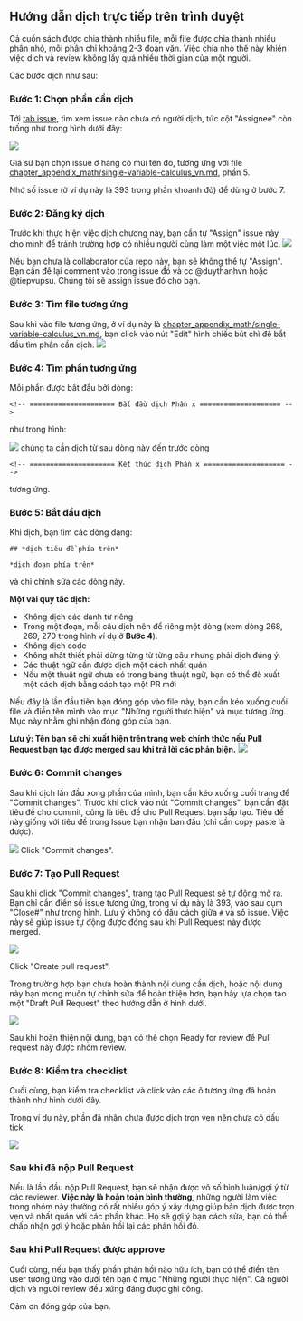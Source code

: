 ## Hướng dẫn dịch trực tiếp trên trình duyệt

Cả cuốn sách được chia thành nhiều file, mỗi file được chia thành nhiều phần nhỏ, mỗi phần chỉ khoảng 2-3 đoạn văn. Việc chia nhỏ thế này khiến việc dịch và review không lấy quá nhiều thời gian của một người.

Các bước dịch như sau:

### Bước 1: Chọn phần cần dịch
Tới [tab issue](https://github.com/aivivn/d2l-vn/issues), tìm xem issue nào chưa có người dịch, tức cột "Assignee" còn trống như trong hình dưới đây:

![](./translation_team/step01.png)

Giả sử bạn chọn issue ở hàng có mũi tên đỏ, tương ứng với file [chapter_appendix_math/single-variable-calculus_vn.md](https://github.com/aivivn/d2l-vn/blob/master/chapter_appendix_math/single-variable-calculus_vn.md), phần 5.

Nhớ số issue (ở ví dụ này là 393 trong phần khoanh đỏ) để dùng ở bước 7.

### Bước 2: Đăng ký dịch
Trước khi thực hiện việc dịch chương này, bạn cần tự "Assign" issue này cho mình để tránh trường hợp có nhiều người cùng làm một việc một lúc.
![](./translation_team/step02.png)

Nếu bạn chưa là collaborator của repo này, bạn sẽ không thể tự "Assign". Bạn cần để lại comment vào trong issue đó và cc @duythanhvn hoặc @tiepvupsu. Chúng tôi sẽ assign issue đó cho bạn.

### Bước 3: Tìm file tương ứng
Sau khi vào file tương ứng, ở ví dụ này là [chapter_appendix_math/single-variable-calculus_vn.md](https://github.com/aivivn/d2l-vn/blob/master/chapter_appendix_math/single-variable-calculus_vn.md), bạn click vào nút "Edit" hình chiếc bút chì để bắt đầu tìm phần cần dịch.
![](./translation_team/step03.png)

### Bước 4: Tìm phần tương ứng
Mỗi phần được bắt đầu bởi dòng:
```
<!-- ===================== Bắt đầu dịch Phần x ==================== -->
```
như trong hình:

![](./translation_team/step04.png)
chúng ta cần dịch từ sau dòng này đến trước dòng
```
<!-- ===================== Kết thúc dịch Phần x ==================== -->
```
tương ứng.

### Bước 5: Bắt đầu dịch
Khi dịch, bạn tìm các dòng dạng:
```
## *dịch tiêu đề phía trên*

*dịch đoạn phía trên*
```
và chỉ chỉnh sửa các dòng này.

**Một vài quy tắc dịch:**
* Không dịch các danh từ riêng
* Trong một đoạn, mỗi câu dịch nên để riêng một dòng (xem dòng 268, 269, 270 trong hình ví dụ ở **Bước 4**).
* Không dịch code
* Không nhất thiết phải dừng từng từ từng câu nhưng phải dịch đúng ý.
* Các thuật ngữ cần được dịch một cách nhất quán
* Nếu một thuật ngữ chưa có trong bảng thuật ngữ, bạn có thể đề xuất một cách dịch bằng cách tạo một PR mới

Nếu đây là lần đầu tiên bạn đóng góp vào file này, bạn cần kéo xuống cuối file và điền tên mình vào mục "Những người thực hiện" và mục tương ứng. Mục này nhằm ghi nhận đóng góp của bạn.

**Lưu ý: Tên bạn sẽ chỉ xuất hiện trên trang web chính thức nếu Pull Request bạn tạo được merged sau khi trả lời các phản biện.**
![](./translation_team/step05.png)

### Bước 6: Commit changes
Sau khi dịch lần đầu xong phần của mình, bạn cần kéo xuống cuối trang để "Commit changes". Trước khi click vào nút "Commit changes", bạn cần đặt tiêu đề cho commit, cũng là tiêu đề cho Pull Request bạn sắp tạo. Tiêu đề này giống với tiêu đề trong Issue bạn nhận ban đầu (chỉ cần copy paste là được).


![](./translation_team/step06.png)
Click "Commit changes".

### Bước 7: Tạo Pull Request
Sau khi click "Commit changes", trang tạo Pull Request sẽ tự động mở ra. Bạn chỉ cần điền số issue tương ứng, trong ví dụ này là 393, vào sau cụm "Close#" như trong hình. Lưu ý không có dấu cách giữa `#` và số issue. Việc này sẽ giúp issue tự động được đóng sau khi Pull Request này được merged.

![](./translation_team/step07.png)

Click "Create pull request".

Trong trường hợp bạn chưa hoàn thành nội dung cần dịch, hoặc nội dung này bạn mong muốn tự chỉnh sửa để hoàn thiện hơn, bạn hãy lựa chọn tạo một "Draft Pull Request" theo hướng dẫn ở hình dưới.

![](./translation_team/draft-pull-requests.png)

Sau khi hoàn thiện nội dung, bạn có thể chọn Ready for review để Pull request này được nhóm review.

### Bước 8: Kiểm tra checklist
Cuối cùng, bạn kiểm tra checklist và click vào các ô tương ứng đã hoàn thành như hình dưới đây.

Trong ví dụ này, phần đã nhận chưa được dịch trọn vẹn nên chưa có dấu tick.

![](./translation_team/step08.png)

### Sau khi đã nộp Pull Request
Nếu là lần đầu nộp Pull Request, bạn sẽ nhận được vô số bình luận/gợi ý từ các reviewer. **Việc này là hoàn toàn bình thường**, những người làm việc trong nhóm này thường có rất nhiều góp ý xây dựng giúp bản dịch được trọn vẹn và nhất quán với các phần khác. Họ sẽ gợi ý bạn cách sửa, bạn có thể chấp nhận gợi ý hoặc phản hồi lại các phản hồi đó.

### Sau khi Pull Request được approve
Cuối cùng, nếu bạn thấy phần phản hồi nào hữu ích, bạn có thể điền tên user tương ứng vào dưới tên bạn ở mục "Những người thực hiện". Cả người dịch và người review đều xứng đáng được ghi công.

Cảm ơn đóng góp của bạn.
